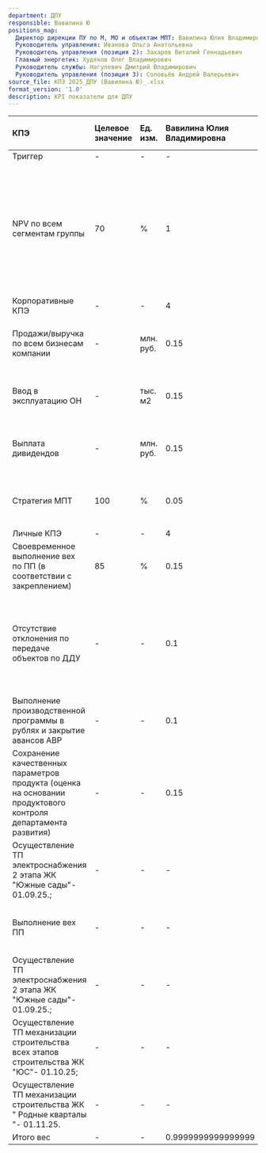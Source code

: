```yaml
---
department: ДПУ
responsible: Вавилина Ю
positions_map:
  Директор дирекции ПУ по М, МО и объектам МПТ: Вавилина Юлия Владимировна
  Руководитель управления: Иванова Ольга Анатольевна
  Руководитель управления (позиция 2): Захаров Виталий Геннадьевич
  Главный энергетик: Худяков Олег Владимирович
  Руководитель службы: Нагулевич Дмитрий Владимирович
  Руководитель управления (позиция 3): Соловьёв Андрей Валерьевич
source_file: КПЭ 2025_ДПУ (Вавилина Ю)_.xlsx
format_version: '1.0'
description: KPI показатели для ДПУ
---
```


| КПЭ | Целевое значение | Ед. изм. | Вавилина Юлия Владимировна | Иванова Ольга Анатольевна | Захаров Виталий Геннадьевич | Худяков Олег Владимирович | Нагулевич Дмитрий Владимирович | Соловьёв Андрей Валерьевич | Тип показателя | Min значение | Max значение | Мотодика | Источник информации | Факт | Исполнение |
| :--- | :--- | :--- | :--- | :--- | :--- | :--- | :--- | :--- | :--- | :--- | :--- | :--- | :--- | :--- | :--- |
| Триггер | - | - | - | - | - | - | - | - | - | - | - | - | - | - | - |
| NPV по всем сегментам группы | 70 | % | 1 | 1 | 1 | 1 | 1 | 1 | На увеличение, чем больше, тем лучше | 0.7 | 1.01 | Прогноз успешности проектов компании, после учёта всех будущих доходов и расходов, если он ниже 70% премия в компании не выплачивается никому, при ... | Финансовый департамент | - | - |
| Корпоративные КПЭ | - | - | 4 | 4 | 4 | 4 | 4 | 4 | - | - | - | - | - | - | - |
| Продажи/выручка по всем бизнесам компании | - | млн. руб. | 0.15 | 0.1 | 0.1 | 0.1 | 0.1 | 0.1 | На увеличение, чем больше, тем лучше | - | - | - | - | - | - |
| Ввод в эксплуатацию ОН | - | тыс. м2 | 0.15 | 0.1 | 0.1 | 0.1 | 0.1 | 0.1 | На увеличение, чем больше, тем лучше | - | - | - | - | - | - |
| Выплата дивидендов | - | млн. руб. | 0.15 | 0.05 | 0.05 | 0.05 | 0.05 | 0.05 | На увеличение, чем больше, тем лучше | - | - | - | - | - | - |
| Стратегия МПТ | 100 | % | 0.05 | 0.05 | 0.05 | 0.05 | 0.05 | 0.05 | На увеличение, чем больше, тем лучше | 1 | 1 | отработка концепции | Протокол СД | - | - |
| Личные КПЭ | - | - | 4 | 2 | 1 | 4 | 1 | 1 | - | - | - | - | - | - | - |
| Своевременное выполнение вех по ПП (в соответствии с закреплением) | 85 | % | 0.15 | 0.5 | 0.7 | - | 0.7 | - | На увеличение, чем больше, тем лучше | 0.8 | 1.2 | Своевременное выполнение вех проектов в соответствии с ПП | ПП | - | - |
| Отсутствие отклонения по передаче объектов по ДДУ | - | - | 0.1 | - | - | - | - | - | На увеличение, чем больше, тем лучше | 0.8 | 1.2 | В соответствии со шкалой сроков реализации проекта, среднее отклонение по передаче 34,66 дней, по шкале коэф-т 0,3 | ПП | - | - |
| Выполнение производственной программы в рублях и закрытие авансов АВР | - | - | 0.1 | - | - | - | - | - | На увеличение, чем больше, тем лучше | 0.8 | 1.2 | разница между оплатой и выполнением 30% | Финансовый департамент | - | - |
| Сохранение качественных параметров продукта (оценка на основании продуктового контроля департамента развития) | - | - | 0.15 | 0.2 | - | - | - | - | На увеличение, чем больше, тем лучше | 0.8 | 1.2 | 100% результат это превосходит ожидания, применяется коэфф-т выполнения 1,2 | Продуктовый контроль | - | - |
| Осуществление ТП электроснабжения 2 этапа ЖК "Южные сады"- 01.09.25.; | - | - | - | - | - | 0.2 | - | - | На увеличение, чем больше, тем лучше | 0.8 | 1.2 | - | - | - | - |
| Выполнение вех ПП | - | - | - | - | - | - | - | 0.7 | На увеличение, чем больше, тем лучше | 0.8 | 1.2 | - | - | - | - |
| Осуществление ТП электроснабжения 2 этапа ЖК "Южные сады"- 01.09.25.; | - | - | - | - | - | 0.2 | - | - | На увеличение, чем больше, тем лучше | 0.8 | 1.2 | - | - | - | - |
| Осуществление ТП механизации строительства  всех этапов строительства ЖК "ЮС"- 01.10.25; | - | - | - | - | - | 0.15 | - | - | На увеличение, чем больше, тем лучше | 0.8 | 1.2 | - | - | - | - |
| Осуществление ТП механизации строительства ЖК " Родные кварталы "- 01.11.25. | - | - | - | - | - | 0.15 | - | - | На увеличение, чем больше, тем лучше | 0.8 | 1.2 | - | - | - | - |
| Итого вес | - | - | 0.9999999999999999 | 1 | 1 | 1 | 1 | 1 | - | - | - | - | - | - | - |
